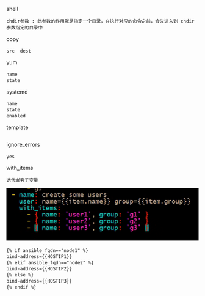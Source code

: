 shell

```
chdir参数 : 此参数的作用就是指定一个目录，在执行对应的命令之前，会先进入到 chdir 参数指定的目录中
```

copy

```
src  dest
```

yum

```
name
state
```

systemd

```
name
state
enabled
```

template

```

```

ignore_errors

```
yes
```

with_items

```
迭代嵌套子变量

```

![image-20221115150529610](涉及模块.assets\image-20221115150529610.png)

```
{% if ansible_fqdn=="node1" %}
bind-address={{HOSTIP1}}
{% elif ansible_fqdn=="node2" %}
bind-address={{HOSTIP2}}
{% else %}
bind-address={{HOSTIP3}}
{% endif %}
```

